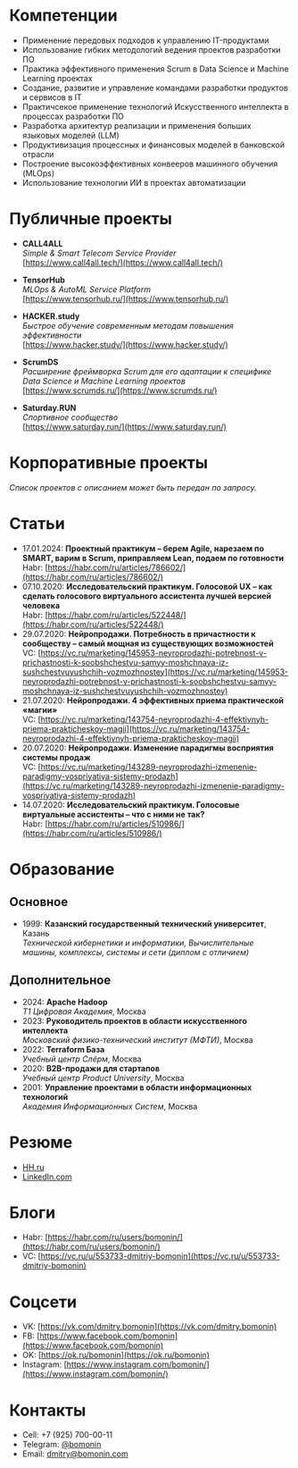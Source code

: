 # Компетенции

* Применение передовых подходов к управлению IT-продуктами
* Использование гибких методологий ведения проектов разработки ПО
* Практика эффективного применения Scrum в Data Science и Machine Learning проектах
* Создание, развитие и управление командами разработки продуктов и сервисов в IT
* Практичсекое применение технологий Искусственного интеллекта в процессах разработки ПО
* Разработка архитектур реализации и применения больших языковых моделей (LLM)
* Продуктивизация процессных и финансовых моделей в банковской отрасли
* Построение высокоэффективных конвееров машинного обучения (MLOps)
* Использование технологии ИИ в проектах автоматизации

# Публичные проекты

* __CALL4ALL__  
_Simple & Smart Telecom Service Provider_  
[https://www.call4all.tech/](https://www.call4all.tech/)

* __TensorHub__  
_MLOps & AutoML Service Platform_  
[https://www.tensorhub.ru/](https://www.tensorhub.ru/)

* __HACKER.study__  
_Быстрое обучение современным методам повышения эффективности_  
[https://www.hacker.study/](https://www.hacker.study/)

* __ScrumDS__  
_Расширение фреймворка Scrum для его адаптации к специфике Data Science и Machine Learning проектов_  
[https://www.scrumds.ru/](https://www.scrumds.ru/)

* __Saturday.RUN__  
_Спортивное сообщество_  
[https://www.saturday.run/](https://www.saturday.run/)

# Корпоративные проекты

_Список проектов с описанием может быть передан по запросу._

# Статьи

* 17.01.2024: __Проектный практикум – берем Agile, нарезаем по SMART, варим в Scrum, приправляем Lean, подаем по готовности__  
Habr: [https://habr.com/ru/articles/786602/](https://habr.com/ru/articles/786602/)
* 07.10.2020: __Исследовательский практикум. Голосовой UX – как сделать голосового виртуального ассистента лучшей версией человека__  
Habr: [https://habr.com/ru/articles/522448/](https://habr.com/ru/articles/522448/)
* 29.07.2020: __Нейропродажи. Потребность в причастности к сообществу – самый мощная из существующих возможностей__  
VC: [https://vc.ru/marketing/145953-neyroprodazhi-potrebnost-v-prichastnosti-k-soobshchestvu-samyy-moshchnaya-iz-sushchestvuyushchih-vozmozhnostey](https://vc.ru/marketing/145953-neyroprodazhi-potrebnost-v-prichastnosti-k-soobshchestvu-samyy-moshchnaya-iz-sushchestvuyushchih-vozmozhnostey)
* 21.07.2020: __Нейропродажи. 4 эффективных приема практической «магии»__  
VC: [https://vc.ru/marketing/143754-neyroprodazhi-4-effektivnyh-priema-prakticheskoy-magii](https://vc.ru/marketing/143754-neyroprodazhi-4-effektivnyh-priema-prakticheskoy-magii)
* 20.07.2020: __Нейропродажи. Изменение парадигмы восприятия системы продаж__  
VC: [https://vc.ru/marketing/143289-neyroprodazhi-izmenenie-paradigmy-vospriyatiya-sistemy-prodazh](https://vc.ru/marketing/143289-neyroprodazhi-izmenenie-paradigmy-vospriyatiya-sistemy-prodazh)
* 14.07.2020: __Исследовательский практикум. Голосовые виртуальные ассистенты – что с ними не так?__  
Habr: [https://habr.com/ru/articles/510986/](https://habr.com/ru/articles/510986/)

# Образование

## Основное

* 1999: __Казанский государственный технический университет__, Казань  
_Технической кибернетики и информатики, Вычислительные машины, комплексы, системы и сети (диплом с отличием)_

## Дополнительное

* 2024: __Apache Hadoop__  
_Т1 Цифровая Академия_, Москва
* 2023: __Руководитель проектов в области искусственного интеллекта__  
_Московский физико-технический институт (МФТИ)_, Москва
* 2022: __Terraform База__  
_Учебный центр Слёрм_, Москва
* 2020: __B2B-продажи для стартапов__  
_Учебный центр Product University_, Москва
* 2001: __Управление проектами в области информационных технологий__  
_Академия Информационных Систем_, Москва

# Резюме

* [HH.ru](https://hh.ru/resume/b9457093ff0722c8880039ed1f51356d45634d)
* [LinkedIn.com](https://www.linkedin.com/in/bomonin)

# Блоги

* Habr: [https://habr.com/ru/users/bomonin/](https://habr.com/ru/users/bomonin/)
* VC: [https://vc.ru/u/553733-dmitriy-bomonin](https://vc.ru/u/553733-dmitriy-bomonin)

# Соцсети

* VK: [https://vk.com/dmitry.bomonin](https://vk.com/dmitry.bomonin)
* FB: [https://www.facebook.com/bomonin](https://www.facebook.com/bomonin)
* OK: [https://ok.ru/bomonin](https://ok.ru/bomonin)
* Instagram: [https://www.instagram.com/bomonin/](https://www.instagram.com/bomonin/)

# Контакты

* Cell: +7 (925) 700-00-11
* Telegram: [@bomonin](https://t.me/bomonin)
* Email: [dmitry@bomonin.com](mailto:dmitry@bomonin.com)
